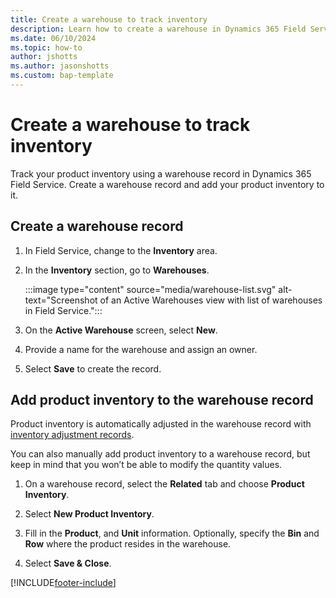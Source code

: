 ```yaml
---
title: Create a warehouse to track inventory
description: Learn how to create a warehouse in Dynamics 365 Field Service.
ms.date: 06/10/2024
ms.topic: how-to
author: jshotts
ms.author: jasonshotts
ms.custom: bap-template
---
```


# Create a warehouse to track inventory

Track your product inventory using a warehouse record in Dynamics 365 Field Service. Create a warehouse record and add your product inventory to it.

## Create a warehouse record  
  
1. In Field Service, change to the **Inventory** area.

1. In the **Inventory** section, go to **Warehouses**.
  
   :::image type="content" source="media/warehouse-list.svg" alt-text="Screenshot of an Active Warehouses view with list of warehouses in Field Service.":::
  
1. On the **Active Warehouse** screen, select **New**.  
  
1. Provide a name for the warehouse and assign an owner.

1. Select **Save** to create the record.
  
## Add product inventory to the warehouse record

Product inventory is automatically adjusted in the warehouse record with [inventory adjustment records](inventory-purchasing-returns-overview.md).  
  
You can also manually add product inventory to a warehouse record, but keep in mind that you won’t be able to modify the quantity values.  
  
1. On a warehouse record, select the **Related** tab and choose **Product Inventory**.  
  
2. Select **New Product Inventory**.  
  
3. Fill in the **Product**, and **Unit** information. Optionally, specify the **Bin** and **Row** where the product resides in the warehouse.
  
4. Select **Save & Close**.

[!INCLUDE[footer-include](../includes/footer-banner.md)]
